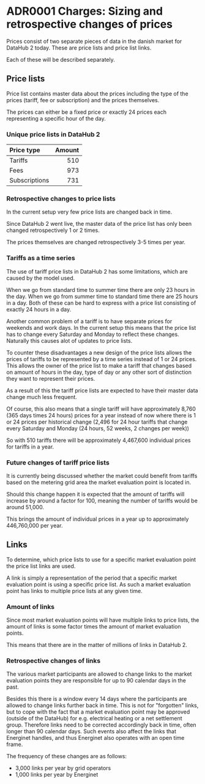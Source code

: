# ADR0001 Charges: Sizing and retrospective changes of prices

Prices consist of two separate pieces of data in the danish market for DataHub 2 today. These are price lists and price list links.

Each of these will be described separately.

## Price lists

Price list contains master data about the prices including the type of the prices (tariff, fee or subscription) and the prices themselves.

The prices can either be a fixed price or exactly 24 prices each representing a specific hour of the day.

### Unique price lists in DataHub 2

| Price type | Amount |
|:-----------|-------:|
|Tariffs|510|
|Fees|973|
|Subscriptions|731|

### Retrospective changes to price lists

In the current setup very few price lists are changed back in time.

Since DataHub 2 went live, the master data of the price list has only been changed retrospectively 1 or 2 times.

The prices themselves are changed retrospectively 3-5 times per year.

### Tariffs as a time series

The use of tariff price lists in DataHub 2 has some limitations, which are caused by the model used.

When we go from standard time to summer time there are only 23 hours in the day. When we go from summer time to standard time there are 25 hours in a day. Both of these can be hard to express with a price list consisting of exactly 24 hours in a day.

Another common problem of a tariff is to have separate prices for weekends and work days. In the current setup this means that the price list has to change every Saturday and Monday to reflect these changes. Naturally this causes alot of updates to price lists.

To counter these disadvantages a new design of the price lists allows the prices of tariffs to be represented by a time series instead of 1 or 24 prices. This allows the owner of the price list to make a tariff that changes based on amount of hours in the day, type of day or any other sort of distinction they want to represent their prices.

As a result of this the tariff price lists are expected to have their master data change much less frequent.

Of course, this also means that a single tariff will have approximately 8,760 (365 days times 24 hours) prices for a year instead of now where there is 1 or 24 prices per historical change (2,496 for 24 hour tariffs that change every Saturday and Monday (24 hours, 52 weeks, 2 changes per week))

So with 510 tariffs there will be approximately 4,467,600 individual prices for tariffs in a year.

### Future changes of tariff price lists

It is currently being discussed whether the market could benefit from tariffs based on the metering grid area the market evaluation point is located in.

Should this change happen it is expected that the amount of tariffs will increase by around a factor for 100, meaning the number of tariffs would be around 51,000.

This brings the amount of individual prices in a year up to approximately 446,760,000 per year.

## Links

To determine, which price lists to use for a specific market evaluation point the price list links are used.

A link is simply a representation of the period that a specific market evaluation point is using a specific price list. As such a market evaluation point has links to multiple price lists at any given time.

### Amount of links

Since most market evaluation points will have multiple links to price lists, the amount of links is some factor times the amount of market evaluation points.

This means that there are in the matter of millions of links in DataHub 2.

### Retrospective changes of links

The various market participants are allowed to change links to the market evaluation points they are responsible for up to 90 calendar days in the past.

Besides this there is a window every 14 days where the participants are allowed to change links further back in time. This is not for "forgotten" links, but to cope with the fact that a market evaluation point may be approved (outside of the DataHub) for e.g. electrical heating or a net settlement group. Therefore links need to be corrected accordingly back in time, often longer than 90 calendar days. Such events also affect the links that Energinet handles, and thus Energinet also operates with an open time frame.  

The frequency of these changes are as follows:

* 3,000 links per year by grid operators
* 1,000 links per year by Energinet
